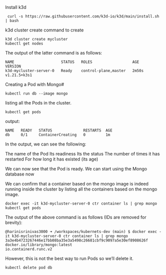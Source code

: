 
Install k3d
```
 curl -s https://raw.githubusercontent.com/k3d-io/k3d/main/install.sh | bash
 ```


k3d cluster create command to create
```
k3d cluster create mycluster
kubectl get nodes
```
The output of the latter command is as follows:
```
NAME                     STATUS   ROLES                  AGE     VERSION
k3d-mycluster-server-0   Ready    control-plane,master   2m50s   v1.21.5+k3s1
```
Creating a Pod with Mongo#
```
kubectl run db --image mongo
```
listing all the Pods in the cluster.
```
kubectl get pods
```
output:
```
NAME   READY   STATUS              RESTARTS  AGE
db     0/1     ContainerCreating   0         1m
```

In the output, we can see the following:

The name of the Pod
Its readiness
Its the status
The number of times it has restarted
For how long it has existed (its age)

We can now see that the Pod is ready. We can start using the Mongo database now

We can confirm that a container based on the mongo image is indeed running inside the cluster by listing all the containers based on the mongo image.
```
docker exec -it k3d-mycluster-server-0 ctr container ls | grep mongo kubectl get pods

```
The output of the above command is as follows (IDs are removed for brevity):
```
@harinisrinivas3000 ➜ /workspaces/kubernets-dev (main) $ docker exec -it k3d-mycluster-server-0 ctr container ls | grep mongo 
3a3e4b4723267446e17bb08ba35e3a5498c26681cbf9c9097a5e30ef8908626f    docker.io/library/mongo:latest                         io.containerd.runc.v2    
```
However, this is not the best way to run Pods so we’ll delete it.
```
kubectl delete pod db
```

